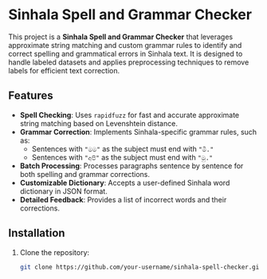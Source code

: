 # Sinhala Spell and Grammar Checker

This project is a **Sinhala Spell and Grammar Checker** that leverages approximate string matching and custom grammar rules to identify and correct spelling and grammatical errors in Sinhala text. It is designed to handle labeled datasets and applies preprocessing techniques to remove labels for efficient text correction.

## Features
- **Spell Checking**: Uses `rapidfuzz` for fast and accurate approximate string matching based on Levenshtein distance.
- **Grammar Correction**: Implements Sinhala-specific grammar rules, such as:
  - Sentences with `"මම"` as the subject must end with `"මී."`
  - Sentences with `"අපි"` as the subject must end with `"මු."`
- **Batch Processing**: Processes paragraphs sentence by sentence for both spelling and grammar corrections.
- **Customizable Dictionary**: Accepts a user-defined Sinhala word dictionary in JSON format.
- **Detailed Feedback**: Provides a list of incorrect words and their corrections.

## Installation
1. Clone the repository:
   ```bash
   git clone https://github.com/your-username/sinhala-spell-checker.git
